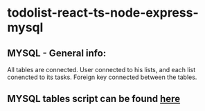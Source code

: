 # todolist-react-ts-node-express-mysql

## MYSQL - General info:
All tables are connected.
User connected to his lists, and each list conencted to its tasks.
Foreign key connected between the tables.


## MYSQL tables script can be found [here](https://github.com/dvirvahav/todolist-react-ts-node-express-mysql/blob/main/db-intialize.sql)



```

